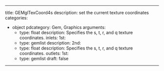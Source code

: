 
---
title: GEMglTexCoord4s
description: set the current texture coordinates
categories:
  - object
pdcategory: Gem, Graphics
arguments:
    - type: float
      description: Specifies the s, t, r, and q texture coordinates.
inlets:
  1st:
    - type: gemlist
      description:
  2nd:
    - type: float
      description: Specifies the s, t, r, and q texture coordinates.
outlets:
  1st:
    - type: gemlist
draft: false
---

